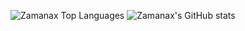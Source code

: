 ![Zamanax Top Languages](https://github-readme-stats.vercel.app/api/top-langs/?username=Zamanax&langs_count=10&layout=compact)
![Zamanax's GitHub stats](https://github-readme-stats.vercel.app/api?username=Zamanax&show_icons=true&include_all_commits=true&count_private=true)
